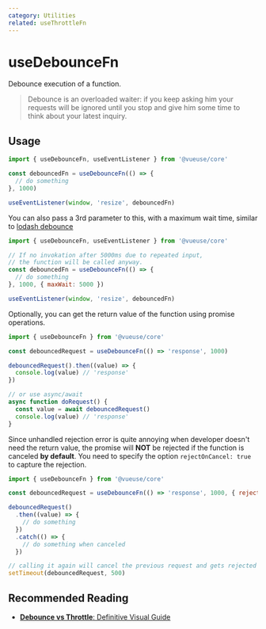 ```yaml
---
category: Utilities
related: useThrottleFn
---
```


# useDebounceFn

Debounce execution of a function.

> Debounce is an overloaded waiter: if you keep asking him your requests will be ignored until you stop and give him some time to think about your latest inquiry.

## Usage

```js
import { useDebounceFn, useEventListener } from '@vueuse/core'

const debouncedFn = useDebounceFn(() => {
  // do something
}, 1000)

useEventListener(window, 'resize', debouncedFn)
```

You can also pass a 3rd parameter to this, with a maximum wait time, similar to [lodash debounce](https://lodash.com/docs/4.17.15#debounce)

```js
import { useDebounceFn, useEventListener } from '@vueuse/core'

// If no invokation after 5000ms due to repeated input,
// the function will be called anyway.
const debouncedFn = useDebounceFn(() => {
  // do something
}, 1000, { maxWait: 5000 })

useEventListener(window, 'resize', debouncedFn)
```

Optionally, you can get the return value of the function using promise operations.

```js
import { useDebounceFn } from '@vueuse/core'

const debouncedRequest = useDebounceFn(() => 'response', 1000)

debouncedRequest().then((value) => {
  console.log(value) // 'response'
})

// or use async/await
async function doRequest() {
  const value = await debouncedRequest()
  console.log(value) // 'response'
}
```

Since unhandled rejection error is quite annoying when developer doesn't need the return value, the promise will **NOT** be rejected if the function is canceled **by default**. You need to specify the option `rejectOnCancel: true` to capture the rejection.

```js
import { useDebounceFn } from '@vueuse/core'

const debouncedRequest = useDebounceFn(() => 'response', 1000, { rejectOnCancel: true })

debouncedRequest()
  .then((value) => {
    // do something
  })
  .catch(() => {
    // do something when canceled
  })

// calling it again will cancel the previous request and gets rejected
setTimeout(debouncedRequest, 500)
```

## Recommended Reading

- [**Debounce vs Throttle**: Definitive Visual Guide](https://kettanaito.com/blog/debounce-vs-throttle)
